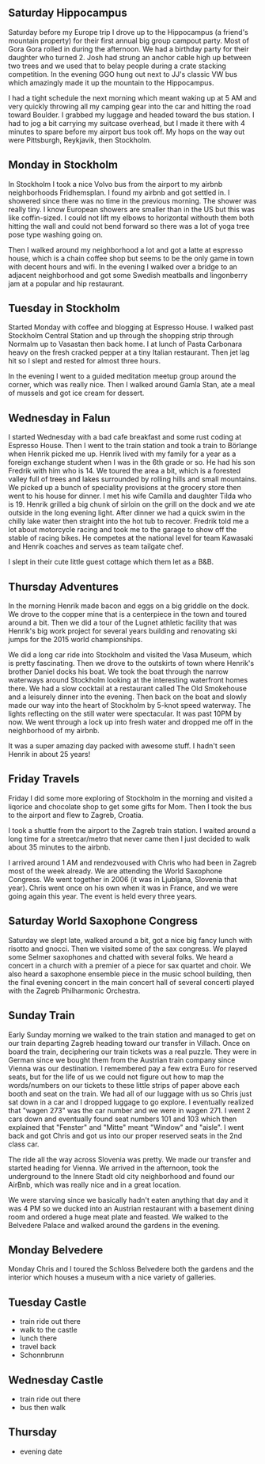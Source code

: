 ## Saturday Hippocampus

Saturday before my Europe trip I drove up to the Hippocampus (a friend's mountain property) for their first annual big group campout party. Most of Gora Gora rolled in during the afternoon. We had a birthday party for their daughter who turned 2. Josh had strung an anchor cable high up between two trees and we used that to belay people during a crate stacking competition. In the evening GGO hung out next to JJ's classic VW bus which amazingly made it up the mountain to the Hippocampus.

I had a tight schedule the next morning which meant waking up at 5 AM and very quickly throwing all my camping gear into the car and hitting the road toward Boulder. I grabbed my luggage and headed toward the bus station. I had to jog a bit carrying my suitcase overhead, but I made it there with 4 minutes to spare before my airport bus took off. My hops on the way out were Pittsburgh, Reykjavik, then Stockholm.

## Monday in Stockholm

In Stockholm I took a nice Volvo bus from the airport to my airbnb neighborhoods Fridhemsplan. I found my airbnb and got settled in. I showered since there was no time in the previous morning. The shower was really tiny. I know European showers are smaller than in the US but this was like coffin-sized. I could not lift my elbows to horizontal withouth them both hitting the wall and could not bend forward so there was a lot of yoga tree pose type washing going on.

Then I walked around my neighborhood a lot and got a latte at espresso house, which is a chain coffee shop but seems to be the only game in town with decent hours and wifi. In the evening I walked over a bridge to an adjacent neighborhood and got some Swedish meatballs and lingonberry jam at a popular and hip restaurant.

## Tuesday in Stockholm

Started Monday with coffee and blogging at Espresso House. I walked past Stockholm Central Station and up through the shopping strip through Normalm up to Vasastan then back home. I at lunch of Pasta Carbonara heavy on the fresh cracked pepper at a tiny Italian restaurant. Then jet lag hit so I slept and rested for almost three hours.

In the evening I went to a guided meditation meetup group around the corner, which was really nice. Then I walked around Gamla Stan, ate a meal of mussels and got ice cream for dessert.

## Wednesday in Falun

I started Wednesday with a bad cafe breakfast and some rust coding at Espresso House. Then I went to the train station and took a train to Börlange when Henrik picked me up. Henrik lived with my family for a year as a foreign exchange student when I was in the 6th grade or so. He had his son Fredrik with him who is 14. We toured the area a bit, which is a forested valley full of trees and lakes surrounded by rolling hills and small mountains. We picked up a bunch of speciality provisions at the grocery store then went to his house for dinner. I met his wife Camilla and daughter Tilda who is 19. Henrik grilled a big chunk of sirloin on the grill on the dock and we ate outside in the long evening light. After dinner we had a quick swim in the chilly lake water then straight into the hot tub to recover. Fredrik told me a lot about motorcycle racing and took me to the garage to show off the stable of racing bikes. He competes at the national level for team Kawasaki and Henrik coaches and serves as team tailgate chef.

I slept in their cute little guest cottage which them let as a B&B.

## Thursday Adventures

In the morning Henrik made bacon and eggs on a big griddle on the dock. We drove to the copper mine that is a centerpiece in the town and toured around a bit. Then we did a tour of the Lugnet athletic facility that was Henrik's big work project for several years building and renovating ski jumps for the 2015 world championships.

We did a long car ride into Stockholm and visited the Vasa Museum, which is pretty fascinating. Then we drove to the outskirts of town where Henrik's brother Daniel docks his boat. We took the boat through the narrow waterways around Stockholm looking at the interesting waterfront homes there. We had a slow cocktail at a restaurant called The Old Smokehouse and a leisurely dinner into the evening. Then back on the boat and slowly made our way into the heart of Stockholm by 5-knot speed waterway. The lights reflecting on the still water were spectacular. It was past 10PM by now. We went through a lock up into fresh water and dropped me off in the neighborhood of my airbnb.

It was a super amazing day packed with awesome stuff. I hadn't seen Henrik in about 25 years!

## Friday Travels

Friday I did some more exploring of Stockholm in the morning and visited a liqorice and chocolate shop to get some gifts for Mom. Then I took the bus to the airport and flew to Zagreb, Croatia.

I took a shuttle from the airport to the Zagreb train station. I waited around a long time for a streetcar/metro that never came then I just decided to walk about 35 minutes to the airbnb.

I arrived around 1 AM and rendezvoused with Chris who had been in Zagreb most of the week already. We are attending the World Saxophone Congress. We went together in 2006 (it was in Ljubljana, Slovenia that year). Chris went once on his own when it was in France, and we were going again this year. The event is held every three years.

## Saturday World Saxophone Congress

Saturday we slept late, walked around a bit, got a nice big fancy lunch with risotto and gnocci. Then we visited some of the sax congress. We played some Selmer saxophones and chatted with several folks. We heard a concert in a church with a premier of a piece for sax quartet and choir. We also heard a saxophone ensemble piece in the music school building, then the final evening concert in the main concert hall of several concerti played with the Zagreb Philharmonic Orchestra.

## Sunday Train

Early Sunday morning we walked to the train station and managed to get on our train departing Zagreb heading toward our transfer in Villach. Once on board the train, deciphering our train tickets was a real puzzle. They were in German since we bought them from the Austrian train company since Vienna was our destination. I remembered pay a few extra Euro for reserved seats, but for the life of us we could not figure out how to map the words/numbers on our tickets to these little strips of paper above each booth and seat on the train. We had all of our luggage with us so Chris just sat down in a car and I dropped luggage to go explore. I eventually realized that "wagen 273" was the car number and we were in wagen 271. I went 2 cars down and eventually found seat numbers 101 and 103 which then explained that "Fenster" and "Mitte" meant "Window" and "aisle". I went back and got Chris and got us into our proper reserved seats in the 2nd class car.

The ride all the way across Slovenia was pretty. We made our transfer and started heading for Vienna. We arrived in the afternoon, took the underground to the Innere Stadt old city neighborhood and found our AirBnb, which was really nice and in a great location.

We were starving since we basically hadn't eaten anything that day and it was 4 PM so we ducked into an Austrian restaurant with a basement dining room and ordered a huge meat plate and feasted. We walked to the Belvedere Palace and walked around the gardens in the evening.

## Monday Belvedere

Monday Chris and I toured the Schloss Belvedere both the gardens and the interior which houses a museum with a nice variety of galleries.

## Tuesday Castle
- train ride out there
- walk to the castle
- lunch there
- travel back
- Schonnbrunn

## Wednesday Castle
- train ride out there
- bus then walk

## Thursday
- evening date

<flickrshow href="https://www.flickr.com/photos/focusaurus/albums/72157697238261611"></flickrshow>
